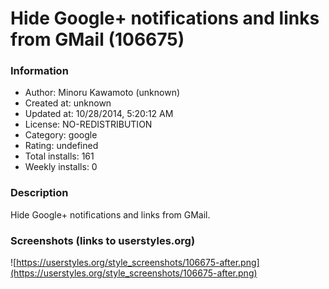 # Hide Google+ notifications and links from GMail (106675)

### Information
- Author: Minoru Kawamoto (unknown)
- Created at: unknown
- Updated at: 10/28/2014, 5:20:12 AM
- License: NO-REDISTRIBUTION
- Category: google
- Rating: undefined
- Total installs: 161
- Weekly installs: 0


### Description
Hide Google+ notifications and links from GMail.


### Screenshots (links to userstyles.org)
![https://userstyles.org/style_screenshots/106675-after.png](https://userstyles.org/style_screenshots/106675-after.png)


